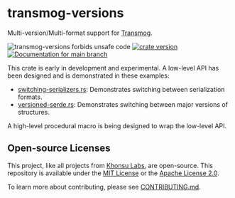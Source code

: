 # transmog-versions

Multi-version/Multi-format support for [Transmog](https://github.com/khonsulabs/transmog/).

![transmog-versions forbids unsafe code](https://img.shields.io/badge/unsafe-forbid-success)
[![crate version](https://img.shields.io/crates/v/transmog-versions.svg)](https://crates.io/crates/transmog-versions)
[![Documentation for `main` branch](https://img.shields.io/badge/docs-main-informational)](https://khonsulabs.github.io/transmog/main/transmog_versions/)

This crate is early in development and experimental. A low-level API has been designed and is demonstrated in these examples:

* [switching-serializers.rs](https://github.com/khonsulabs/transmog/blob/main/examples/versions/examples/switching-serializers.rs): Demonstrates switching between serialization formats.
* [versioned-serde.rs](https://github.com/khonsulabs/transmog/blob/main/examples/versions/examples/versioned-serde.rs): Demonstrates switching between major versions of structures.

A high-level procedural macro is being designed to wrap the low-level API.

## Open-source Licenses

This project, like all projects from [Khonsu Labs](https://khonsulabs.com/), are
open-source. This repository is available under the [MIT License](./LICENSE-MIT)
or the [Apache License 2.0](./LICENSE-APACHE).

To learn more about contributing, please see [CONTRIBUTING.md](./CONTRIBUTING.md).
